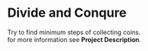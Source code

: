# Divide and Conqure
Try to find minimum steps of collecting coins.  
for more information see **Project Description**.
